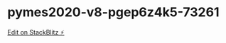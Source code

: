 # pymes2020-v8-pgep6z4k5-73261

[Edit on StackBlitz ⚡️](https://stackblitz.com/edit/pymes2020-v8-pgep6z4k5-73261)